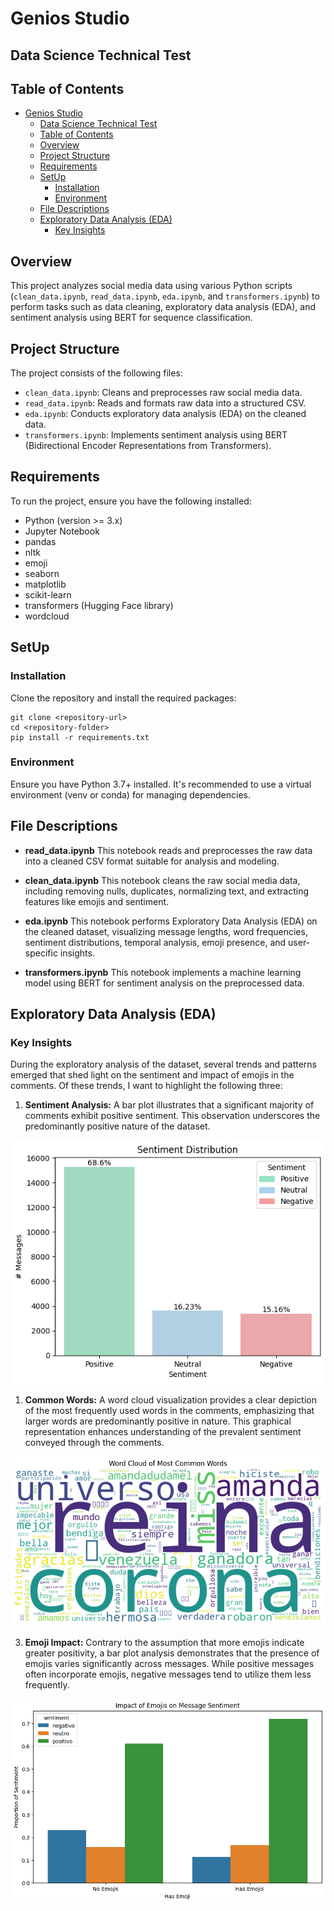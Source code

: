 # Genios Studio
## Data Science Technical Test

## Table of Contents

- [Genios Studio](#genios-studio)
  - [Data Science Technical Test](#data-science-technical-test)
  - [Table of Contents](#table-of-contents)
  - [Overview](#overview)
  - [Project Structure](#project-structure)
  - [Requirements](#requirements)
  - [SetUp](#setup)
    - [Installation](#installation)
    - [Environment](#environment)
  - [File Descriptions](#file-descriptions)
  - [Exploratory Data Analysis (EDA)](#exploratory-data-analysis-eda)
    - [Key Insights](#key-insights)

## Overview

This project analyzes social media data using various Python scripts (`clean_data.ipynb`, `read_data.ipynb`, `eda.ipynb`, and `transformers.ipynb`) to perform tasks such as data cleaning, exploratory data analysis (EDA), and sentiment analysis using BERT for sequence classification.

## Project Structure

The project consists of the following files:

- `clean_data.ipynb`: Cleans and preprocesses raw social media data.
- `read_data.ipynb`: Reads and formats raw data into a structured CSV.
- `eda.ipynb`: Conducts exploratory data analysis (EDA) on the cleaned data.
- `transformers.ipynb`: Implements sentiment analysis using BERT (Bidirectional Encoder Representations from Transformers).

## Requirements

To run the project, ensure you have the following installed:

- Python (version >= 3.x)
- Jupyter Notebook
- pandas
- nltk
- emoji
- seaborn
- matplotlib
- scikit-learn
- transformers (Hugging Face library)
- wordcloud


## SetUp
### Installation
Clone the repository and install the required packages:

```
git clone <repository-url>
cd <repository-folder>
pip install -r requirements.txt
```
### Environment

Ensure you have Python 3.7+ installed. It's recommended to use a virtual environment (venv or conda) for managing dependencies.

## File Descriptions

- **read_data.ipynb**
This notebook reads and preprocesses the raw data into a cleaned CSV format suitable for analysis and modeling.

- **clean_data.ipynb**
This notebook cleans the raw social media data, including removing nulls, duplicates, normalizing text, and extracting features like emojis and sentiment.

- **eda.ipynb**
This notebook performs Exploratory Data Analysis (EDA) on the cleaned dataset, visualizing message lengths, word frequencies, sentiment distributions, temporal analysis, emoji presence, and user-specific insights.

- **transformers.ipynb**
This notebook implements a machine learning model using BERT for sentiment analysis on the preprocessed data.

## Exploratory Data Analysis (EDA)
### Key Insights

During the exploratory analysis of the dataset, several trends and patterns emerged that shed light on the sentiment and impact of emojis in the comments. Of these trends, I want to highlight the following three:

 1. **Sentiment Analysis:** A bar plot illustrates that a significant majority of comments exhibit positive sentiment. This observation underscores the predominantly positive nature of the dataset.

![Sentiment Distribution](assets\output_sentiment_messages.png)

  1. **Common Words:** A word cloud visualization provides a clear depiction of the most frequently used words in the comments, emphasizing that larger words are predominantly positive in nature. This graphical representation enhances understanding of the prevalent sentiment conveyed through the comments.

![Most Common Words](assets\output_words.png)

  3. **Emoji Impact:** Contrary to the assumption that more emojis indicate greater positivity, a bar plot analysis demonstrates that the presence of emojis varies significantly across messages. While positive messages often incorporate emojis, negative messages tend to utilize them less frequently.

![Emojis Impact](assets\output_has_emoji.png)